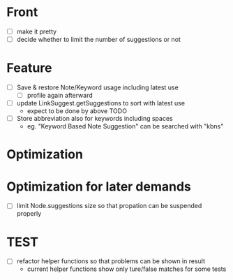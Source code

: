 # Front
- [ ] make it pretty
- [ ] decide whether to limit the number of suggestions or not

# Feature
- [ ] Save & restore Note/Keyword usage including latest use
    - [ ] profile again afterward
- [ ] update LinkSuggest.getSuggestions to sort with latest use
    - expect to be done by above TODO
- [ ] Store abbreviation also for keywords including spaces
    - eg. "Keyword Based Note Suggestion" can be searched with "kbns"
# Optimization

# Optimization for later demands
- [ ] limit Node.suggestions size so that propation can be suspended properly

# TEST
- [ ] refactor helper functions so that problems can be shown in result
    - current helper functions show only ture/false matches for some tests